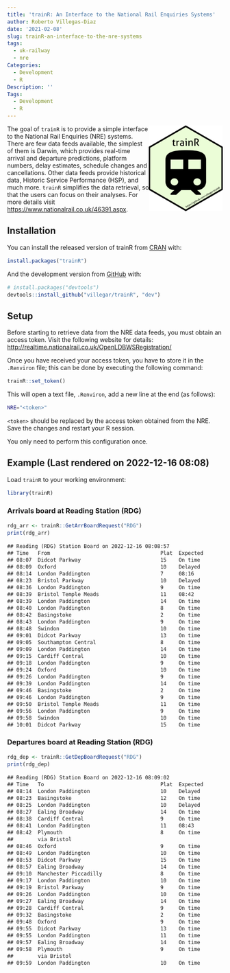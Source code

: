 ```yaml
---
title: 'trainR: An Interface to the National Rail Enquiries Systems'
author: Roberto Villegas-Diaz
date: '2021-02-08'
slug: trainR-an-interface-to-the-nre-systems
tags:
  - uk-railway
  - nre
Categories:
  - Development
  - R
Description: ''
Tags:
  - Development
  - R
---
```


<img src="https://raw.githubusercontent.com/villegar/trainR/main/inst/images/logo.png" alt="logo" align="right" height=200px/>

The goal of `trainR` is to provide a simple interface to the 
National Rail Enquiries (NRE) systems. There are few data feeds 
available, the simplest of them is Darwin, which provides real-time 
arrival and departure predictions, platform numbers, delay estimates, 
schedule changes and cancellations. Other data feeds provide historical 
data, Historic Service Performance (HSP), and much more. `trainR` 
simplifies the data retrieval, so that the users can focus on their 
analyses. For more details visit 
https://www.nationalrail.co.uk/46391.aspx.

## Installation

You can install the released version of trainR from [CRAN](https://CRAN.R-project.org) with:

``` r
install.packages("trainR")
```

And the development version from [GitHub](https://github.com/) with:

``` r
# install.packages("devtools")
devtools::install_github("villegar/trainR", "dev")
```

## Setup
Before starting to retrieve data from the NRE data feeds, you must obtain an access token. 
Visit the following website for details: http://realtime.nationalrail.co.uk/OpenLDBWSRegistration/

Once you have received your access token, you have to store it in the `.Renviron` file; this can be 
done by executing the following command:


```r
trainR::set_token()
```

This will open a text file, `.Renviron`, add a new line at the end (as follows):

```bash
NRE="<token>"
```

`<token>` should be replaced by the access token obtained from the NRE. Save the changes and restart 
your R session.

You only need to perform this configuration once.

## Example (Last rendered on 2022-12-16 08:08)

Load `trainR` to your working environment:

```r
library(trainR)
```

### Arrivals board at Reading Station (RDG)


```r
rdg_arr <- trainR::GetArrBoardRequest("RDG")
print(rdg_arr)
```

```
## Reading (RDG) Station Board on 2022-12-16 08:08:57
## Time   From                                    Plat  Expected
## 08:07  Didcot Parkway                          15    On time
## 08:09  Oxford                                  10    Delayed
## 08:14  London Paddington                       7     08:16
## 08:23  Bristol Parkway                         10    Delayed
## 08:36  London Paddington                       9     On time
## 08:39  Bristol Temple Meads                    11    08:42
## 08:39  London Paddington                       14    On time
## 08:40  London Paddington                       8     On time
## 08:42  Basingstoke                             2     On time
## 08:43  London Paddington                       9     On time
## 08:48  Swindon                                 10    On time
## 09:01  Didcot Parkway                          13    On time
## 09:05  Southampton Central                     8     On time
## 09:09  London Paddington                       14    On time
## 09:15  Cardiff Central                         10    On time
## 09:18  London Paddington                       9     On time
## 09:24  Oxford                                  10    On time
## 09:26  London Paddington                       9     On time
## 09:39  London Paddington                       14    On time
## 09:46  Basingstoke                             2     On time
## 09:46  London Paddington                       9     On time
## 09:50  Bristol Temple Meads                    11    On time
## 09:56  London Paddington                       9     On time
## 09:58  Swindon                                 10    On time
## 10:01  Didcot Parkway                          15    On time
```

### Departures board at Reading Station (RDG)


```r
rdg_dep <- trainR::GetDepBoardRequest("RDG")
print(rdg_dep)
```

```
## Reading (RDG) Station Board on 2022-12-16 08:09:02
## Time   To                                      Plat  Expected
## 08:14  London Paddington                       10    Delayed
## 08:23  Basingstoke                             12    On time
## 08:25  London Paddington                       10    Delayed
## 08:27  Ealing Broadway                         14    On time
## 08:38  Cardiff Central                         9     On time
## 08:41  London Paddington                       11    08:43
## 08:42  Plymouth                                8     On time
##        via Bristol                             
## 08:46  Oxford                                  9     On time
## 08:49  London Paddington                       10    On time
## 08:53  Didcot Parkway                          15    On time
## 08:57  Ealing Broadway                         14    On time
## 09:10  Manchester Piccadilly                   8     On time
## 09:17  London Paddington                       10    On time
## 09:19  Bristol Parkway                         9     On time
## 09:26  London Paddington                       10    On time
## 09:27  Ealing Broadway                         14    On time
## 09:28  Cardiff Central                         9     On time
## 09:32  Basingstoke                             2     On time
## 09:48  Oxford                                  9     On time
## 09:55  Didcot Parkway                          13    On time
## 09:55  London Paddington                       11    On time
## 09:57  Ealing Broadway                         14    On time
## 09:58  Plymouth                                9     On time
##        via Bristol                             
## 09:59  London Paddington                       10    On time
```
